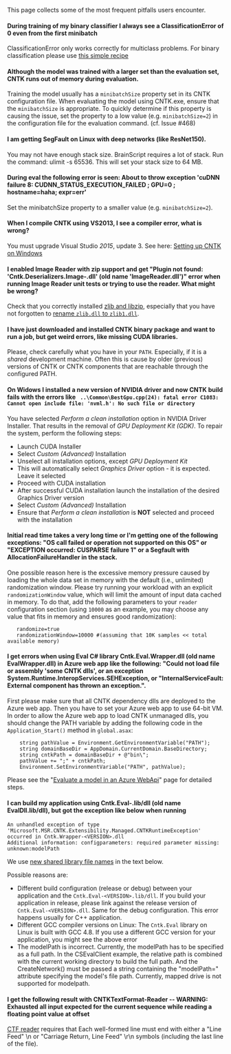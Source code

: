 This page collects some of the most frequent pitfalls users encounter.

#### During training of my binary classifier I always see a ClassificationError of 0 even from the first minibatch

ClassificationError only works correctly for multiclass problems. For binary classification please use [this simple recipe](./Express-the-error-rate-of-my-binary-classifier)

#### Although the model was trained with a larger set than the evaluation set, CNTK runs out of memory during evaluation.

Training the model usually has a `minibatchSize` property set in its CNTK configuration file. When evaluating the model using CNTK.exe, ensure that the `minibatchSize` is appropriate. To quickly determine if this property is causing the issue, set the property to a low value (e.g. `minibatchSize=2`) in the configuration file for the evaluation command. (cf. Issue #468)

#### I am getting SegFault on Linux with deep networks (like ResNet150).
You may not have enough stack size.  BrainScript requires a lot of stack.  Run the command: ulimit -s 65536.  This will set your stack size to 64 MB.

#### During eval the following error is seen: About to throw exception 'cuDNN failure 8: CUDNN_STATUS_EXECUTION_FAILED ; GPU=0 ; hostname=haha; expr=err'

Set the minibatchSize property to a smaller value (e.g. `minibatchSize=2`).
 
#### When I compile CNTK using VS2013, I see a compiler error, what is wrong?
You must upgrade Visual Studio *2015*, update 3. See here: [Setting up CNTK on Windows](./Setup-CNTK-on-Windows)

#### I enabled Image Reader with zip support and get "Plugin not found: 'Cntk.Deserializers.Image-<VERSION>.dll' (old name 'ImageReader.dll')" error when running Image Reader unit tests or trying to use the reader. What might be wrong?
Check that you correctly installed [zlib and libzip](https://github.com/Microsoft/CNTK/wiki/Setup-CNTK-on-Windows#optional-zlib-and-libzip), especially that you have not forgotten to [rename `zlib.dll` to `zlib1.dll`](https://github.com/Microsoft/CNTK/wiki/Setup-CNTK-on-Windows#preparing-the-environment).

#### I have just downloaded and installed CNTK **binary package** and want to run a job, but get weird errors, like missing CUDA libraries.
Please, check carefully what you have in your `PATH`. Especially, if it is a *shared* development machine. Often this is cause by older (previous) versions of CNTK or CNTK components that are reachable through the configured PATH.

#### On Widows I installed a new version of NVIDIA driver and now CNTK build fails with the errors like ``` ..\Common\BestGpu.cpp(24): fatal error C1083: Cannot open include file: 'nvml.h': No such file or directory```
You have selected *Perform a clean installation* option in NVIDIA Driver Installer. That results in the removal of *GPU Deployment Kit (GDK)*. To repair the system, perform the following steps:
* Launch CUDA Installer
* Select *Custom (Advanced)* Installation
* Unselect all installation options, except *GPU Deployment Kit*
* This will automatically select *Graphics Driver* option - it is expected. Leave it selected
* Proceed with CUDA installation
* After successful CUDA installation launch the installation of the desired Graphics Driver version
* Select *Custom (Advanced)* Installation
* Ensure that *Perform a clean installation* is **NOT** selected and proceed with the installation

#### Initial read time takes a very long time **or** I'm getting one of the following exceptions: "OS call failed or operation not supported on this OS" or "EXCEPTION occurred: CUSPARSE failure 1" or a Segfault with AllocationFailureHandler in the stack.

One possible reason here is the excessive memory pressure caused by loading the whole data set in memory with the default (i.e., unlimited) randomization window. Please try running your workload with an explicit `randomizationWindow` value, which will limit the amount of input data cached in memory. To do that, add the following parameters to your `reader` configuration section (using `10000` as an example, you may choose any value that fits in memory and ensures good randomization): 
```
   randomize=true
   randomizationWindow=10000 #(assuming that 10K samples << total available memory)
```

#### I get errors when using Eval C# library Cntk.Eval.Wrapper.dll (old name EvalWrapper.dll) in Azure web app like the following: "Could not load file or assembly 'some CNTK dlls', or an exception System.Runtime.InteropServices.SEHException, or "InternalServiceFault: External component has thrown an exception.". 

First please make sure that all CNTK dependency dlls are deployed to the Azure web app.
Then you have to set your Azure web app to use 64-bit VM. In order to allow the Azure web app to load CNTK unmanaged dlls, you should change the PATH variable by adding the following code in the `Application_Start()` method in `global.asax`:
```   
    string pathValue = Environment.GetEnvironmentVariable("PATH");
    string domainBaseDir = AppDomain.CurrentDomain.BaseDirectory;
    string cntkPath = domainBaseDir + @"bin\";
    pathValue += ";" + cntkPath;
    Environment.SetEnvironmentVariable("PATH", pathValue);
```
 
Please see the "[Evaluate a model in an Azure WebApi](https://github.com/Microsoft/CNTK/wiki/Evaluate-a-model-in-an-Azure-WebApi)" page for detailed steps.  

#### I can build my application using Cntk.Eval-<VERSION>.lib/dll (old name EvalDll.lib/dll), but got the exception like below when running

	An unhandled exception of type 'Microsoft.MSR.CNTK.Extensibility.Managed.CNTKRuntimeException' occurred in Cntk.Wrapper-<VERSION>.dll
	Additional information: configparameters: required parameter missing: unknown:modelPath
We use [new shared library file names](https://github.com/Microsoft/CNTK/wiki/CNTK-Shared-Libraries-Naming-Format) in the text below.

Possible reasons are:  
* Different build configuration (release or debug) between your application and the `Cntk.Eval-<VERSION>.lib/dll`. If you build your application in release, please link against the release version of `Cntk.Eval-<VERSION>.dll`. Same for the debug configuration. This error  happens usually for C++ application.  
* Different GCC compiler versions on Linux: The `Cntk.Eval` library on Linux is built with GCC 4.8. If you use a different GCC version for your application, you might see the above error
* The modelPath is incorrect.  Currently, the modelPath has to be specified as a full path. In the CSEvalClient example, the relative path is combined with the current working directory to build the full path. And the CreateNetwork() must be passed a string containing the "modelPath=" attribute specifying the model's file path. Currently, mapped drive is not supported for modelpath.

#### I get the following result with CNTKTextFormat-Reader -- WARNING: Exhausted all input expected for the current sequence while reading a floating point value at offset

[CTF reader](https://github.com/Microsoft/CNTK/wiki/CNTKTextFormat-Reader) requires that Each well-formed line must end with either a "Line Feed" \n or "Carriage Return, Line Feed" \r\n symbols (including the last line of the file).
